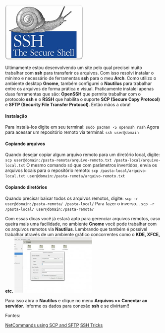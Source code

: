 ![Trabalhando com SSH](images/ssh.jpg)

Ultimamente estou desenvolvendo um site pelo qual precisei muito trabalhar com **ssh** para transferir os arquivos. Com isso resolvi instalar o mínimo e necessário de ferramentas **ssh** para o meu **Arch**. Como utilizo o ambiente desktop **Gnome**, também configurei o **Nautilus** para trabalhar entre os arquivos de forma prática e visual. Praticamente instalei apenas duas ferramentas que são: **OpenSSH** que permite trabalhar com o protocolo **ssh** e o **RSSH** que habilita o suporte **SCP (Secure Copy Protocol)** e **SFTP (Security File Transfer Protocol)**. Então mãos a obra!

#### Instalação

Para instalá-los digite em seu terminal:
`sudo pacman -S openssh rssh`
Agora para acessar um repositório remoto via terminal:
`ssh user@domain`

#### Copiando arquivos

Quando desejar copiar algum arquivo remoto para um diretório local, digite:
`scp user@domain:/pasta-remota/arquivo-remoto.txt /pasta-local/arquivo-local.txt`
O mesmo comando só que com parâmetros invertidos, envia os arquivos locais para o repositório remoto:
`scp /pasta-local/arquivo-local.txt user@domain:/pasta-remota/arquivo-remoto.txt`

#### Copiando diretórios

Quando precisar baixar todos os arquivos remotos, digite:
`scp -r user@domain:/pasta-remota/ /pasta-local/`
Para fazer o inverso...
`scp -r /pasta-local/ user@domain:/pasta-remota/`

Com essas dicas você já estará apto para gerenciar arquivos remotos, caso queira mais uma facilidade, no ambiente **Gnome** você pode trabalhar com os arquivos remotos via **Nautilus**. Lembrando que também é possível trabalhar através de um ambiente gráfico concorrentes como o **KDE, XFCE, etc.** [![SSH via Nautilus](images/nautilus-ssh-small.jpg)](images/nautilus-ssh-small.jpg)

[](images/nautilus-ssh-small.jpg)

Para isso abra o **Nautilus** e clique no menu **Arquivos >> Conectar ao servidor**. Informe os dados para conexão **ssh** e se divirtam!!

Fontes:

[NetCommands using SCP and SFTP](http://pangea.stanford.edu/computing/unix/netcommands/scpsftp.php "SCP e SFTP")
[SSH Tricks](http://polishlinux.org/apps/ssh-tricks/ "SSH Tricks")